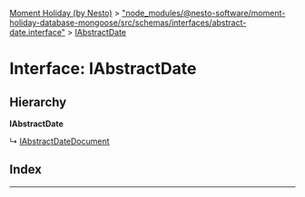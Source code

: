 [Moment Holiday (by Nesto)](../README.md) > ["node_modules/@nesto-software/moment-holiday-database-mongoose/src/schemas/interfaces/abstract-date.interface"](../modules/_node_modules__nesto_software_moment_holiday_database_mongoose_src_schemas_interfaces_abstract_date_interface_.md) > [IAbstractDate](../interfaces/_node_modules__nesto_software_moment_holiday_database_mongoose_src_schemas_interfaces_abstract_date_interface_.iabstractdate.md)

# Interface: IAbstractDate

## Hierarchy

**IAbstractDate**

↳  [IAbstractDateDocument](_node_modules__nesto_software_moment_holiday_database_mongoose_src_schemas_interfaces_abstract_date_interface_.iabstractdatedocument.md)

## Index

---

